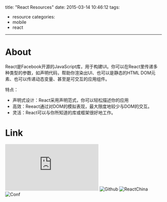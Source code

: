 title: "React Resources"
date: 2015-03-14 10:46:12
tags:
- resource
categories:
- mobile
- react

---
# About
React是Facebook开源的JavaScript库，用于构建UI。你可以在React里传递多种类型的参数，如声明代码，帮助你渲染出UI、也可以是静态的HTML
DOM元素、也可以传递动态变量、甚至是可交互的应用组件。

特点：

- 声明式设计：React采用声明范式，你可以轻松描述你的应用
- 高效：Reeact通过对DOM的模拟表现，最大限度地较少与DOM的交互。
- 灵活：React可以与你所知道的库或框架很好地工作。

# Link
![Homepage](http://facebook.github.io/react/index.html)
![Github](https://github.com/facebook/react)
![ReactChina](http://react-china.org/)
![Conf](http://conf.reactjs.com/)
